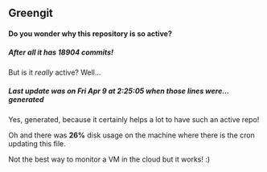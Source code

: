 ## Greengit

#### Do you wonder why this repository is so active?

##### After all it has 18904 commits!

But is it *really* active? Well...

##### Last update was on Fri Apr 9 at 2:25:05 when those lines were... generated

Yes, generated, because it certainly helps a lot to have such an active repo!

Oh and there was **26%** disk usage on the machine
where there is the cron updating this file.

Not the best way to monitor a VM in the cloud but it works! :)
